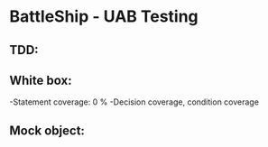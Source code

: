 # BattleShip - UAB Testing
## TDD:

## White box:
  -Statement coverage: 0 %
  -Decision coverage, condition coverage
  
## Mock object:
